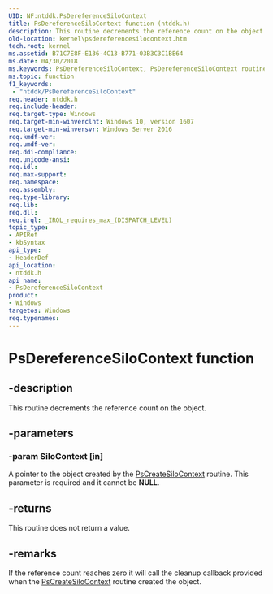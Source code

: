 ```yaml
---
UID: NF:ntddk.PsDereferenceSiloContext
title: PsDereferenceSiloContext function (ntddk.h)
description: This routine decrements the reference count on the object.
old-location: kernel\psdereferencesilocontext.htm
tech.root: kernel
ms.assetid: B71C7E8F-E136-4C13-B771-03B3C3C1BE64
ms.date: 04/30/2018
ms.keywords: PsDereferenceSiloContext, PsDereferenceSiloContext routine [Kernel-Mode Driver Architecture], kernel.psdereferencesilocontext, ntddk/PsDereferenceSiloContext
ms.topic: function
f1_keywords:
 - "ntddk/PsDereferenceSiloContext"
req.header: ntddk.h
req.include-header: 
req.target-type: Windows
req.target-min-winverclnt: Windows 10, version 1607
req.target-min-winversvr: Windows Server 2016
req.kmdf-ver: 
req.umdf-ver: 
req.ddi-compliance: 
req.unicode-ansi: 
req.idl: 
req.max-support: 
req.namespace: 
req.assembly: 
req.type-library: 
req.lib: 
req.dll: 
req.irql: _IRQL_requires_max_(DISPATCH_LEVEL)
topic_type:
- APIRef
- kbSyntax
api_type:
- HeaderDef
api_location:
- ntddk.h
api_name:
- PsDereferenceSiloContext
product:
- Windows
targetos: Windows
req.typenames: 
---
```


# PsDereferenceSiloContext function


## -description


This routine decrements the reference count on the object.


## -parameters




### -param SiloContext [in]

A pointer to the object created by the <a href="https://docs.microsoft.com/windows-hardware/drivers/ddi/content/ntddk/nf-ntddk-pscreatesilocontext">PsCreateSiloContext</a> routine. This parameter is required and it cannot be <b>NULL</b>. 


## -returns



This routine does not return a value.




## -remarks



If the reference count reaches zero it will call the cleanup callback provided when the <a href="https://docs.microsoft.com/windows-hardware/drivers/ddi/content/ntddk/nf-ntddk-pscreatesilocontext">PsCreateSiloContext</a> routine created the object. 



